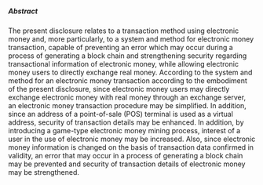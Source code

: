 ##### Abstract
The present disclosure relates to a transaction method using electronic money and, more particularly, to a system and method for electronic money transaction, capable of preventing an error which may occur during a process of generating a block chain and strengthening security regarding transactional information of electronic money, while allowing electronic money users to directly exchange real money.  According to the system and method for an electronic money transaction according to the embodiment of the present disclosure, since electronic money users may directly exchange electronic money with real money through an exchange server, an electronic money transaction procedure may be simplified.  In addition, since an address of a point-of-sale (POS) terminal is used as a virtual address, security of transaction details may be enhanced. In addition, by introducing a game-type electronic money mining process, interest of a user in the use of electronic money may be increased.  Also, since electronic money information is changed on the basis of transaction data confirmed in validity, an error that may occur in a process of generating a block chain may be prevented and security of transaction details of electronic money may be strengthened.
